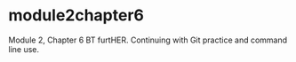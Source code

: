 # module2chapter6

Module 2, Chapter 6 BT furtHER. 
Continuing with Git practice and command line use. 
